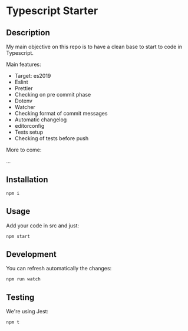 # Typescript Starter

## Description

My main objective on this repo is to have a clean base to start to code in Typescript.

Main features:

- Target: es2019
- Eslint
- Prettier
- Checking on pre commit phase
- Dotenv
- Watcher
- Checking format of commit messages
- Automatic changelog
- editorconfig
- Tests setup
- Checking of tests before push

More to come:

...

## Installation

```
npm i
```

## Usage

Add your code in src and just:

```
npm start
```

## Development

You can refresh automatically the changes:

```
npm run watch
```

## Testing

We're using Jest:

```
npm t
```
